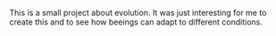 This is a small project about evolution. It was just interesting for me to create this and to see how beeings can adapt to different conditions. 
